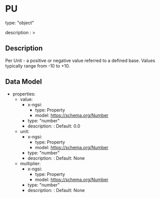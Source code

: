 # PU
type: "object"
description : >
## Description
Per Unit - a positive or negative value referred to a defined base. Values typically range from -10 to +10.

## Data Model
  - properties:
    - value:
      - x-ngsi:
        - type: Property
        - model: https://schema.org/Number
      - type: "number"
      - description: :  Default: 0.0
    - unit:
      - x-ngsi:
        - type: Property
        - model: https://schema.org/Number
      - type: "number"
      - description: :  Default: None
    - multiplier:
      - x-ngsi:
        - type: Property
        - model: https://schema.org/Number
      - type: "number"
      - description: :  Default: None
